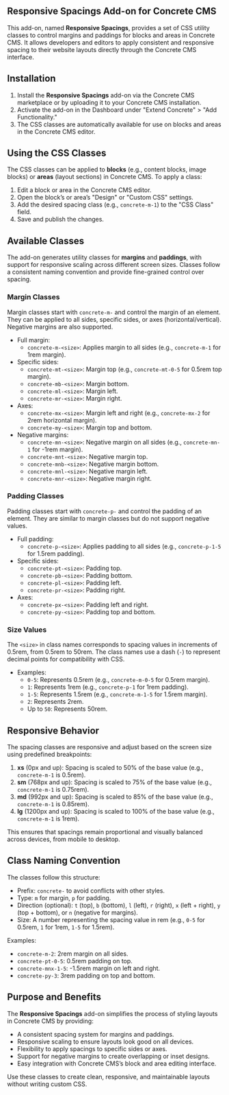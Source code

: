 ## Responsive Spacings Add-on for Concrete CMS

This add-on, named **Responsive Spacings**, provides a set of CSS utility classes to control margins and paddings for blocks and areas in Concrete CMS. It allows developers and editors to apply consistent and responsive spacing to their website layouts directly through the Concrete CMS interface.

## Installation

1. Install the **Responsive Spacings** add-on via the Concrete CMS marketplace or by uploading it to your Concrete CMS installation.
2. Activate the add-on in the Dashboard under "Extend Concrete" > "Add Functionality."
3. The CSS classes are automatically available for use on blocks and areas in the Concrete CMS editor.

## Using the CSS Classes

The CSS classes can be applied to **blocks** (e.g., content blocks, image blocks) or **areas** (layout sections) in Concrete CMS. To apply a class:

1. Edit a block or area in the Concrete CMS editor.
2. Open the block’s or area’s "Design" or "Custom CSS" settings.
3. Add the desired spacing class (e.g., `concrete-m-1`) to the "CSS Class" field.
4. Save and publish the changes.

## Available Classes

The add-on generates utility classes for **margins** and **paddings**, with support for responsive scaling across different screen sizes. Classes follow a consistent naming convention and provide fine-grained control over spacing.

### Margin Classes

Margin classes start with `concrete-m-` and control the margin of an element. They can be applied to all sides, specific sides, or axes (horizontal/vertical). Negative margins are also supported.

- Full margin:
    - `concrete-m-<size>`: Applies margin to all sides (e.g., `concrete-m-1` for 1rem margin).
- Specific sides:
    - `concrete-mt-<size>`: Margin top (e.g., `concrete-mt-0-5` for 0.5rem top margin).
    - `concrete-mb-<size>`: Margin bottom.
    - `concrete-ml-<size>`: Margin left.
    - `concrete-mr-<size>`: Margin right.
- Axes:
    - `concrete-mx-<size>`: Margin left and right (e.g., `concrete-mx-2` for 2rem horizontal margin).
    - `concrete-my-<size>`: Margin top and bottom.
- Negative margins:
    - `concrete-mn-<size>`: Negative margin on all sides (e.g., `concrete-mn-1` for -1rem margin).
    - `concrete-mnt-<size>`: Negative margin top.
    - `concrete-mnb-<size>`: Negative margin bottom.
    - `concrete-mnl-<size>`: Negative margin left.
    - `concrete-mnr-<size>`: Negative margin right.

### Padding Classes

Padding classes start with `concrete-p-` and control the padding of an element. They are similar to margin classes but do not support negative values.

- Full padding:
    - `concrete-p-<size>`: Applies padding to all sides (e.g., `concrete-p-1-5` for 1.5rem padding).
- Specific sides:
    - `concrete-pt-<size>`: Padding top.
    - `concrete-pb-<size>`: Padding bottom.
    - `concrete-pl-<size>`: Padding left.
    - `concrete-pr-<size>`: Padding right.
- Axes:
    - `concrete-px-<size>`: Padding left and right.
    - `concrete-py-<size>`: Padding top and bottom.

### Size Values

The `<size>` in class names corresponds to spacing values in increments of 0.5rem, from 0.5rem to 50rem. The class names use a dash (`-`) to represent decimal points for compatibility with CSS.

- Examples:
    - `0-5`: Represents 0.5rem (e.g., `concrete-m-0-5` for 0.5rem margin).
    - `1`: Represents 1rem (e.g., `concrete-p-1` for 1rem padding).
    - `1-5`: Represents 1.5rem (e.g., `concrete-m-1-5` for 1.5rem margin).
    - `2`: Represents 2rem.
    - Up to `50`: Represents 50rem.

## Responsive Behavior

The spacing classes are responsive and adjust based on the screen size using predefined breakpoints:

1. **xs** (0px and up): Spacing is scaled to 50% of the base value (e.g., `concrete-m-1` is 0.5rem).
2. **sm** (768px and up): Spacing is scaled to 75% of the base value (e.g., `concrete-m-1` is 0.75rem).
3. **md** (992px and up): Spacing is scaled to 85% of the base value (e.g., `concrete-m-1` is 0.85rem).
4. **lg** (1200px and up): Spacing is scaled to 100% of the base value (e.g., `concrete-m-1` is 1rem).

This ensures that spacings remain proportional and visually balanced across devices, from mobile to desktop.

## Class Naming Convention

The classes follow this structure:

- Prefix: `concrete-` to avoid conflicts with other styles.
- Type: `m` for margin, `p` for padding.
- Direction (optional): `t` (top), `b` (bottom), `l` (left), `r` (right), `x` (left + right), `y` (top + bottom), or `n` (negative for margins).
- Size: A number representing the spacing value in rem (e.g., `0-5` for 0.5rem, `1` for 1rem, `1-5` for 1.5rem).

Examples:
- `concrete-m-2`: 2rem margin on all sides.
- `concrete-pt-0-5`: 0.5rem padding on top.
- `concrete-mnx-1-5`: -1.5rem margin on left and right.
- `concrete-py-3`: 3rem padding on top and bottom.

## Purpose and Benefits

The **Responsive Spacings** add-on simplifies the process of styling layouts in Concrete CMS by providing:

- A consistent spacing system for margins and paddings.
- Responsive scaling to ensure layouts look good on all devices.
- Flexibility to apply spacings to specific sides or axes.
- Support for negative margins to create overlapping or inset designs.
- Easy integration with Concrete CMS’s block and area editing interface.

Use these classes to create clean, responsive, and maintainable layouts without writing custom CSS.